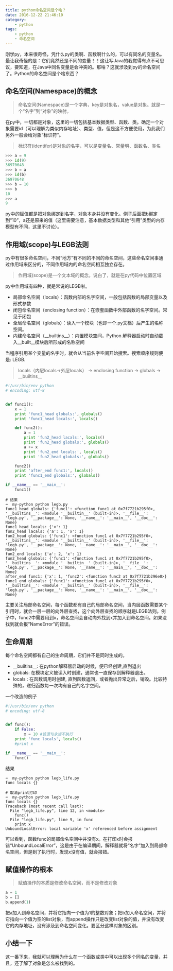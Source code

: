 ```yaml
---
title: python命名空间是个啥？
date: 2016-12-22 21:46:10
category:
    - python
tags:
    - python
    - 命名空间
---
```


刚学py，本来很奇怪，凭什么py的类啊、函数啊什么的，可以有同名的变量名。最让我奇怪的是：它们竟然还是不同的变量！！这让写Java的我觉得有点不可思议，要知道，在Java中同名变量是会冲突的。那啥？这就涉及到py的命名空间了。Python的命名空间是个啥东西？

## 命名空间(Namespace)的概念

> 命名空间(Namespace)是一个字典，key是对象名，value是对象。就是一个“名字”到“对象”的映射。

在py中，一切都是对象，这里的一切包括基本数据类型、函数、类。确定一个对象需要id（可以理解为类似内存地址）、类型、值，但是这不方便使用，为此我们另外一般会给对象“标识符”。
> 标识符(identifer)是对象的名字，可以是变量名、常量明、函数名、类名

```python
>>> a = 9
>>> id(9)
36970648
>>> b = a
>>> id(b)
36970648
>>> b = 10
>>> b
10
>>> a
9
```

<!-- more -->
py中的赋值都是把对象绑定到名字，对象本身并没有变化。例子后面把b绑定到“10”，a还是原来的值（这里需要注意，基本数据类型和其他“引用”类型的内存模型有不同，这里不讨论）。

## 作用域(scope)与LEGB法则
py中有很多命名空间，不同“地方”有不同的不同的命名空间，这些命名空间事通过作用域来区分的，不同作用域内的命名空间相互独立存在。
> 作用域(scope)是一个文本域的概念。说白了，就是在py代码中位置区域

py中作用域有四种，就是常说的LEGB啦。
- 局部命名空间（locals）：函数内部的名字空间，一般包括函数的局部变量以及形式参数
- 闭包命名空间（enclosing function）：在嵌套函数中外部函数的名字空间。常见于闭包
- 全局命名空间（globals）：读入一个模块（也即一个.py文档）后产生的名称空间。
- 内建命名空间（\_\_builtins\_\_）：内置模块空间，Python 解释器启动时自动载入__built__模块后所形成的名称空间

当程序引用某个变量的名字时，就会从当前名字空间开始搜索。搜索顺序规则便是: LEGB.
> locals（内层locals->外层locals） -> enclosing function -> globals -> \_\_builtins\_\_

```python
#!/usr/bin/env python
# encoding: utf-8


def func1():
    x = 1
    print 'func1_head globals:', globals()
    print 'func1_head locals:', locals()

    def func2():
        a = 1
        print 'fun2_head lacals:', locals()
        print 'fun2_head globals:', globals()
        a += x
        print 'fun2_end locals:', locals()
        print 'fun2_head globals:', globals()

    func2()
    print 'after_end func1:', locals()
    print 'func1_end globals:', globals()

if __name__ == '__main__':
    func1()
```

```
# 结果
➜  my-python python legb.py
func1_head globals: {'func1': <function func1 at 0x7f7721b295f0>, '__builtins__': <module '__builtin__' (built-in)>, '__file__': 'legb.py', '__package__': None, '__name__': '__main__', '__doc__': None}
func1_head locals: {'x': 1}
fun2_head lacals: {'a': 1, 'x': 1}
fun2_head globals: {'func1': <function func1 at 0x7f7721b295f0>, '__builtins__': <module '__builtin__' (built-in)>, '__file__': 'legb.py', '__package__': None, '__name__': '__main__', '__doc__': None}
fun2_end locals: {'a': 2, 'x': 1}
fun2_head globals: {'func1': <function func1 at 0x7f7721b295f0>, '__builtins__': <module '__builtin__' (built-in)>, '__file__': 'legb.py', '__package__': None, '__name__': '__main__', '__doc__': None}
after_end func1: {'x': 1, 'func2': <function func2 at 0x7f7721b296e0>}
func1_end globals: {'func1': <function func1 at 0x7f7721b295f0>, '__builtins__': <module '__builtin__' (built-in)>, '__file__': 'legb.py', '__package__': None, '__name__': '__main__', '__doc__': None}
```
主要关注局部命名空间，每个函数都有自己的局部命名空间，当内层函数需要某个引用时，就会一层一层的向外层查找，这个向外层查找的顺序就是LEGB法则。例子中，func2中需要用到x，命名空间会自动向外找到x并加入到命名空间。如果没找到就会报“NameError”的错误。

## 生命周期
每个命名空间都有自己的生命周期，它们并不是同时生成的。

- \_\_builtins\_\_: 在python解释器启动的时候，便已经创建,直到退出
- globals: 在模块定义被读入时创建，通常也一直保存到解释器退出。
- locals : 在函数调用时创建, 直到函数返回，或者抛出异常之后，销毁。比较特殊的，递归函数每一次均有自己的名字空间。

一个改造的例子
```python
#!/usr/bin/env python
# encoding: utf-8


def func():
    if False:
        x = 10 #该语句永远不执行
    print 'func locals', locals()
    #print x

if __name__ == '__main__':
    func()
```

结果
```
➜  my-python python legb_life.py
func locals {}

# 取消print打印
➜  my-python python legb_life.py
func locals {}
Traceback (most recent call last):
  File "legb_life.py", line 12, in <module>
    func()
  File "legb_life.py", line 9, in func
    print x
UnboundLocalError: local variable 'x' referenced before assignment
```
可以看到，函数func的局部命名空间中并没有x。在打印x时会报错“UnboundLocalError”，这是由于在编译期间，解释器就将“名字”加入到局部命名空间，但是到了执行时，发现x没有值，就会报错。

## 赋值操作的根本
> 赋值操作的本质是修改命名空间，而不是修改对象

```python
a = 1
b = []
b.append(1)
```
把a加入到命名空间，并将它指向一个值为1的整数对象；把b加入命名空间，并将它指向一个值为空的list对象，而append操作只是改变list对象的值，并没有改变它的内存地址，没有涉及到命名空间变化。要区分这样对象的区别。

## 小结一下
这一番下来，我就可以理解为什么在一个函数或类中可以出现多个同名的变量，并且，还了解了对象是怎么被找到的。
